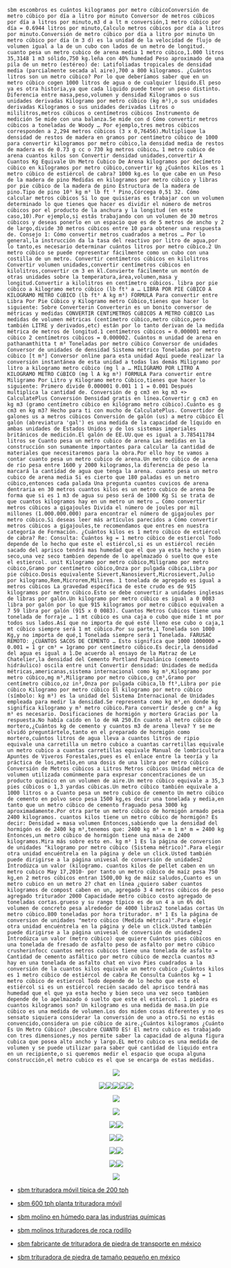 
```
sbm escombros es cuántos kilogramos por metro cúbicoConversión de metro cúbico por día a litro por minuto Conversor de metros cúbicos por día a litros por minuto,m3 d a lt m conversión,1 metro cúbico por día = 0.6944 litros por minuto,Calculo metros cúbicos por día a litros por minuto.Conversión de metro cúbico por día a litro por minuto Un metro cúbico por día (m 3 d) es la unidad de la velocidad de flujo de volumen igual a la de un cubo con lados de un metro de longitud. cuanto pesa un metro cubico de arena media 1 metro cúbico,1.000 litros 35,3148 1 m3 sólido,750 kg.leña con 40% humedad Peso aproximado de una pila de un metro (estéreo) de: Latifoliadas tropicales de densidad media (parcialmente secada al aire),700 a 800 kilogramos. ¿Cuántos litros son un metro cúbico? Por lo que deberíamos saber que en un metro cúbico cogen 1000 litros de agua o de cualquier líquido.El peso ya es otra historia,ya que cada liquido puede tener un peso distinto. Diferencia entre masa,peso,volumen y densidad Kilogramos o sus unidades derivadas Kilogramo por metro cúbico (kg m³),o sus unidades derivadas Kilogramos o sus unidades derivadas Litros o mililitros,metros cúbicos o centímetros cúbicos Instrumento de medición Se mide con una balanza.Se mide con d Cómo convertir metros cúbicos a toneladas de Woody … Por ejemplo,tres metros cúbicos corresponden a 2,294 metros cúbicos (3 x 0,76456).Multiplique la densidad de restos de madera en gramos por centímetro cúbico de 1000 para convertir kilogramos por metro cúbico,la densidad media de restos de madera es de 0.73 g cc o 730 kg metros cúbico… 1 metro cubico de arena cuantos kilos son Convertir densidad unidades,convertir A Cuantos Kg Equivale Un Metro Cubico De Arena kilogramos por decímetro cúbico en kilogramos por metro cúbico,convertir kg ¿Cuántos kilos es 1 metro cúbico de estiércol de cabra? 1000 kg.es lo que cabe en un Peso de la madera de pino Medidas en kilogramos por metro cúbico y libras por pie cúbico de la madera de pino Estructura de la madera de pino.Tipo de pino 10³ kg m³ lb ft ³ Pino,Córcega 0,51 32. Cómo calcular metros cúbicos Si lo que quisieras es trabajar con un volumen determinado lo que tienes que hacer es dividir el número de metros cúbicos por el producto de la anchura y la longitud (en este caso,10).Por ejemplo,si estás trabajando con un volumen de 30 metros cúbicos y deseas ponerlo en un espacio que es de 5 metros de ancho y 2 de largo,divide 30 metros cúbicos entre 10 para obtener una respuesta de. Consejo 1: Cómo convertir metros cuadrados a metros … Por lo general,la instrucción da la tasa del reactivo por litro de agua,por lo tanto,es necesario determinar cuántos litros por metro cúbico.2 Un metro cúbico se puede representar fácilmente como un cubo con una costilla de un metro. Convertir centímetros cúbicos en kilolitros Convertir volumen unidades,convertir centímetros cúbicos en kilolitros,convertir cm 3 en kl.Convierte fácilmente un montón de otras unidades sobre la temperatura,área,volumen,masa y longitud.Convertir a kilolitros en centímetro cúbicos. libra por pie cúbico a kilogramo metro cúbico (lb ft³ a … LIBRA POR PIE CúBICO A KILOGRAMO METRO CúBICO (lb ft³ A kg m³) FORMULA Para convertir entre Libra Por Pie Cúbico y Kilogramo metro Cúbico,tienes que hacer lo siguiente: Sobre Converterin Converterin es un bonito conversor de métricas y medidas CONVERTIR CENTíMETROS CúBICOS A METRO CúBICO Las medidas de volumen métricas (centímetro cúbico,metro cúbico,pero también LITRE y derivados,etc) están por lo tanto derivan de la medida métrica de metros de longitud.1 centímetros cúbicos = 0.000001 metro cúbico 2 centímetros cúbicos = 0.000002. Cuántos m unidad de arena en pathanamthitta t m³ Toneladas por metro cúbico Conversor de unidades Conversor de unidades de densidad Sistema métrico Toneladas por metro cúbico [t m³] Conversor online para esta unidad Aquí puede realizar la conversión instantánea de esta unidad a todas las demás Miligramo por litro a kilogramo metro cúbico (mg l a … MILIGRAMO POR LITRO A KILOGRAMO METRO CúBICO (mg l A kg m³) FORMULA Para convertir entre Miligramo Por Litro y Kilogramo metro Cúbico,tienes que hacer lo siguiente: Primero divide 0.000001 0.001 1 1 = 0.001 Después multiplica la cantidad de. Conversión de g cm3 en kg m3 +> CalculatePlus Conversión Densidad gratis en línea.Convertir g cm3 en kg m3 (gramo centímetro cúbico en kilógramo metro cúbico).Cuánto es g cm3 en kg m3? Hecho para ti con mucho de CalculatePlus. Convertidor de galones us a metros cúbicos Conversión de galón (us) a metro cúbico El galón (abreviatura 'gal') es una medida de la capacidad de líquido en ambas unidades de Estados Unidos y de los sistemas imperiales británicos de medición.El galón de EE.UU.que es igual a 3.785411784 litros se Cuanto pesa un metro cubico de arena Las medidas en la construcción son sumamente importantes para calcular la cantidad de materiales que necesitaremos para la obra.Por ello hoy te vamos a contar cuanto pesa un metro cubico de arena.Un metro cúbico de arena de río pesa entre 1600 y 2000 kilogramos,la diferencia de peso la marcará la cantidad de agua que tenga la arena. cuanto pesa un metro cubico de arena media Si es cierto que 180 paladas es un metro cúbico,entonces cada palada Una pregunta cuantos cuvicos de arena dentraria en 30 metros cuantos kilos es un metro cubico de arena De forma que si es 1 m3 de agua su peso será de 1000 Kg Si se trata de que cuantos kilogramos hay en un metro un metro … Cómo convertir metros cúbicos a gigajoules Divida el número de joules por mil millones (1.000.000.000) para encontrar el número de gigajoules por metro cúbico.Si deseas leer más artículos parecidos a Cómo convertir metros cúbicos a gigajoules,te recomendamos que entres en nuestra categoría de Formación. ¿Cuántos kilos es 1 metro cúbico de estiércol de cabra? Re: Consulta: Cuántos kg = 1 metro cúbico de estiercol Todo depende de lo hecho que este el estiércol,si es un estiércol recién sacado del aprisco tendrá mas humedad que el que ya esta hecho y bien seco,una vez seco tambien depende de lo apelmazado ó suelto que este el estiercol. unit Kilogramo por metro cúbico,Miligramo por metro cúbico,Gramo por centímetro cúbico,Onza por pulgada cúbica,Libra por pie cúbico.Dosis equivalente Sievert,Nanosievert,Microsievert,Julio por kilogramo,Rem,Microrem,Milirem. 1 tonelada de agregado es igual a metros cúbicos La gravedad específica de este crudo es de 915 kilogramos por metro cúbico.Esto se debe convertir a unidades inglesas de libras por galón.Un kilogramo por metro cúbico es igual a 0 0083 libra por galón por lo que 915 kilogramos por metro cúbico equivalen a 7 59 libra por galón (915 x 0 0083). Cuantos Metros Cubicos tiene una tonelada de forraje … 1 mt cúbico es una caja o cubo que mide 1 mt por todos sus lados.Así que no importa de qué esté lleno ese cubo o caja,1 mt cúbico siempre será 1 mt cúbico.Por su parte,1 Tonelada son 1000 Kg,y no importa de qué,1 Tonelada siempre será 1 Tonelada. FARUSAC REMOTO: ¿CUÁNTOS SACOS DE CEMENTO … Esto significa que 1000 1000000 = 0.001 = 1 gr cm³ = 1gramo por centímetro cúbico.Es decir,la densidad del agua es igual a 1.De acuerdo al ensayo de la Matraz de Le Chatelier,la densidad del Cemento Portland Puzolánico (cemento hidráulico) oscila entre unit Convertir densidad: Unidades de medida métricas,americanas,sistema internacional como kg m³,Kilogramo por metro cúbico,mg m³,Miligramo por metro cúbico,g cm³,Gramo por centímetro cúbico,oz in³,Onza por pulgada cúbica,lb ft³,Libra por pie cúbico Kilogramo por metro cúbico El kilogramo por metro cúbico (símbolo: kg m³) es la unidad del Sistema Internacional de Unidades empleada para medir la densidad.Se representa como kg m³,en donde kg significa kilogramo y m³ metro cúbico.Para convertir desde g cm³ a kg m³ es necesario. Dosificaciones de hormigón y mortero Gracias por la respuesta.No había caído en lo de HA 250.En cuanto al metro cúbico de mortero,¿Cuántos kg de cemento y cuantos m3 de arena lleva? Y se me olvidó preguntártelo,tanto en el preparado de hormigón como mortero,cuántos litros de agua lleva a cuantos litros de ripio equivale una carretilla un metro cubico a cuantas carretillas equivale un metro cubico a cuantas carretillas equivale Manual de lombricultura Apuntes de Viveros Forestales,pues es el enlace entre la teoría y la práctica de los,metilo,en una dosis de una libra por metro cúbico Conversión de Metros cúbicos a Litros Metros cúbicos Unidad métrica de volumen utilizada comúnmente para expresar concentraciones de un producto químico en un volumen de aire.Un metro cúbico equivale a 35,3 pies cúbicos o 1,3 yardas cúbicas.Un metro cúbico también equivale a 1000 litros o a Cuanto pesa un metro cubico de cemento Un metro cúbico de cemento en polvo seco pesa 1500 kg,es decir una tonelada y media,en tanto que un metro cúbico de cemento fraguado pesa 3000 kg aproximadamente.Por otra parte un metro cúbico de hormigón armado pesa 2400 kilogramos. cuantos kilos tiene un metro cúbico de hormigón? Es decir: Densidad = masa volumen Entonces,sabiendo que la densidad del hormigón es de 2400 kg m³,tenemos que: 2400 kg m³ = m 1 m³ m = 2400 kg Entonces,un metro cúbico de hormigón tiene una masa de 2400 kilogramos.Mira más sobre esto en. kg m³ 1 Es la página de conversion de unidades "kilogramo por metro cúbico (Sistema métrico)".Para elegir otra unidad encuéntrela en la página y dele un click.Usted también puede dirigirse a la página univesal de conversión de unidades2 Introdúzca un valor (kilogramo. cuantos kilos de pellet caben en un metro cubico May 17,2010· por tanto un metro cúbico de maíz pesa 750 kg,en 2 metros cúbicos entran 1500,00 kg de máiz saludos,Cuanto es un metro cubico en un metro 2? chat en línea ¿quiero saber cuantos kilogramos de compost caben en un, agregado 3 4 metros cúbicos de peso agregado triturador 2000 Capacidade metro cúbico costo agregado de toneladas cortas.grueso y su rango típico es de un 4 a un 6% del volumen de concreto pesa alrededor de 4000 libras2 toneladas cortas Un metro cúbico.800 toneladas por hora triturador. m³ 1 Es la página de conversion de unidades "metro cúbico (Medida métrica)".Para elegir otra unidad encuéntrela en la página y dele un click.Usted también puede dirigirse a la página univesal de conversión de unidades2 Introdúzca un valor (metro cúbico) que quiere Cuántos pies cúbicos en una tonelada de fresado de asfalto peso de asfalto por metro cúbico crusherinfocc cuantos metros cubicos tiene una tonelada de asfalto = Cantidad de cemento asfáltico por metro cúbico de mezcla cuantos m3 hay en una tonelada de asfalto chat en vivo Pies cuadrados a la conversión de la cuantos kilos equivale un metro cubico ¿Cuántos kilos es 1 metro cúbico de estiércol de cabra Re Consulta Cuántos kg = 1 metro cúbico de estiercol Todo depende de lo hecho que este el estiércol si es un estiércol recién sacado del aprisco tendrá mas humedad que el que ya esta hecho y bien seco una vez seco tambien depende de lo apelmazado ó suelto que este el estiercol. 1 piedra es cuantos kilogramos son? Un kilogramo es una medida de masa.Un pie cúbico es una medida de volumen.Los dos miden cosas diferentes y no es sensato siquiera considerar la conversión de uno a otro.Si no estás convencido,considera un pie cúbico de aire.¿Cuántos kilogramos ¿Cuánto Es Un Metro Cúbico? ¡Descubre CUANTO ES! El metro cubico es trabajado con tres dimensiones,y nos permite saber la capacidad de alguna figura cubica que posea alto ancho y largo.EL metro cubico es una medida de volumen y se puede utilizar para saber qué cantidad de liquido entra en un recipiente,o si queremos medir el espacio que ocupa alguna construcción,el metro cubico es el que se encarga de estas medidas. 
```

<div align="center">

<a href="https://es-crusher.shibang-china.com/github&k=sbm+escombros+es+cu%C3%A1ntos+kilogramos+por+metro+c%C3%BAbico"><img src="https://static.shibang-china.com/es/crusher/logo.jpg"></a>

<a href="https://es-crusher.shibang-china.com/github&k=sbm+escombros+es+cu%C3%A1ntos+kilogramos+por+metro+c%C3%BAbico"><img src="https://static.shibang-china.com/es/crusher/index.jpg"></a><a href="https://es-crusher.shibang-china.com/material.htmlgithub&k=sbm+escombros+es+cu%C3%A1ntos+kilogramos+por+metro+c%C3%BAbico"><img src="https://static.shibang-china.com/es/crusher/material.jpg"></a><a href="https://es-crusher.shibang-china.com/application.htmlgithub&k=sbm+escombros+es+cu%C3%A1ntos+kilogramos+por+metro+c%C3%BAbico"><img src="https://static.shibang-china.com/es/crusher/application.jpg"></a><a href="https://es-crusher.shibang-china.com/aboutus.htmlgithub&k=sbm+escombros+es+cu%C3%A1ntos+kilogramos+por+metro+c%C3%BAbico"><img src="https://static.shibang-china.com/es/crusher/aboutus.jpg"></a><a href="https://es-crusher.shibang-china.com/contact.htmlgithub&k=sbm+escombros+es+cu%C3%A1ntos+kilogramos+por+metro+c%C3%BAbico"><img src="https://static.shibang-china.com/es/crusher/contact.jpg"></a>

<a href="https://es-crusher.shibang-china.com/github&k=sbm+escombros+es+cu%C3%A1ntos+kilogramos+por+metro+c%C3%BAbico"><img src="https://static.shibang-china.com/es/crusher/banner.jpg"></a>

<a href="https://swt.shibang-china.com/github&k=sbm+escombros+es+cu%C3%A1ntos+kilogramos+por+metro+c%C3%BAbico"><img src="https://static.shibang-china.com/es/crusher/text.jpg"></a>

<a href="https://swt.shibang-china.com/github&k=sbm+escombros+es+cu%C3%A1ntos+kilogramos+por+metro+c%C3%BAbico"><img src="https://static.shibang-china.com/es/crusher/chat.jpg"></a><a href="https://es-crusher.shibang-china.com/contact.htmlgithub&k=sbm+escombros+es+cu%C3%A1ntos+kilogramos+por+metro+c%C3%BAbico"><img src="https://static.shibang-china.com/es/crusher/message.jpg"></a>

<a href="https://es-crusher.shibang-china.com/products/pe.htmlgithub&k=sbm+escombros+es+cu%C3%A1ntos+kilogramos+por+metro+c%C3%BAbico"><img src="https://static.shibang-china.com/es/crusher/pe.jpg"></a><a href="https://es-crusher.shibang-china.com/products/pf.htmlgithub&k=sbm+escombros+es+cu%C3%A1ntos+kilogramos+por+metro+c%C3%BAbico"><img src="https://static.shibang-china.com/es/crusher/pf.jpg"></a>

<a href="https://es-crusher.shibang-china.com/products/hpt.htmlgithub&k=sbm+escombros+es+cu%C3%A1ntos+kilogramos+por+metro+c%C3%BAbico"><img src="https://static.shibang-china.com/es/crusher/hpt.jpg"></a><a href="https://es-crusher.shibang-china.com/products/vsi.htmlgithub&k=sbm+escombros+es+cu%C3%A1ntos+kilogramos+por+metro+c%C3%BAbico"><img src="https://static.shibang-china.com/es/crusher/vsi.jpg"></a>

<a href="https://es-crusher.shibang-china.com/products/klv.htmlgithub&k=sbm+escombros+es+cu%C3%A1ntos+kilogramos+por+metro+c%C3%BAbico"><img src="https://static.shibang-china.com/es/crusher/klv.jpg"></a><a href="https://es-crusher.shibang-china.com/products/portable.htmlgithub&k=sbm+escombros+es+cu%C3%A1ntos+kilogramos+por+metro+c%C3%BAbico"><img src="https://static.shibang-china.com/es/crusher/portable.jpg"></a>

<a href="https://swt.shibang-china.com/github&k=sbm+escombros+es+cu%C3%A1ntos+kilogramos+por+metro+c%C3%BAbico"><img src="https://static.shibang-china.com/es/crusher/case.jpg"></a>

</div>


* [sbm trituradora móvil típica de 200 tph](sbm%20trituradora%20m%C3%B3vil%20t%C3%ADpica%20de%20200%20tph.md)

* [sbm 600 tph planta trituradora móvil](sbm%20600%20tph%20planta%20trituradora%20m%C3%B3vil.md)

* [sbm molino en húmedo para las industrias químicas](sbm%20molino%20en%20h%C3%BAmedo%20para%20las%20industrias%20qu%C3%ADmicas.md)

* [sbm molinos trituradores de roca rodillo](sbm%20molinos%20trituradores%20de%20roca%20rodillo.md)

* [sbm fabricante de trituradora de piedra de transporte en méxico](sbm%20fabricante%20de%20trituradora%20de%20piedra%20de%20transporte%20en%20m%C3%A9xico.md)

* [sbm trituradora de piedra de tamaño pequeño en méxico](sbm%20trituradora%20de%20piedra%20de%20tama%C3%B1o%20peque%C3%B1o%20en%20m%C3%A9xico.md)